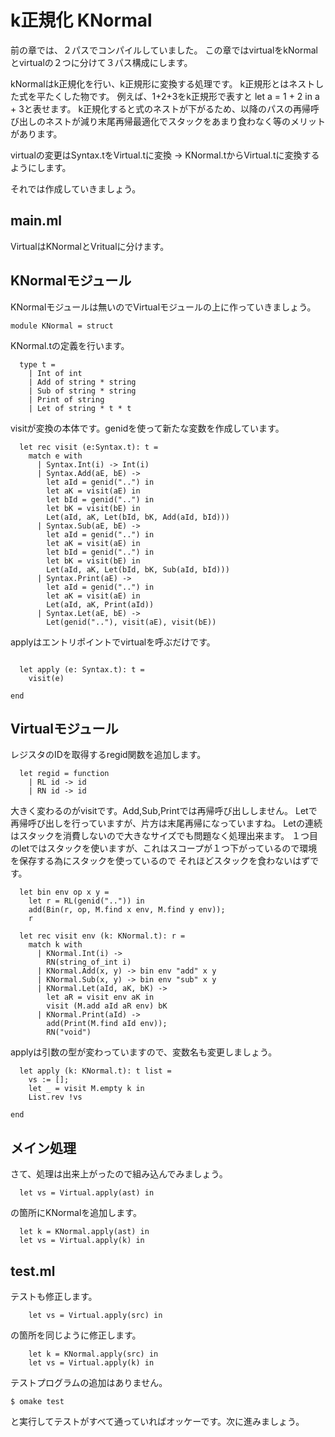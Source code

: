 # k正規化 KNormal

前の章では、２パスでコンパイルしていました。
この章ではvirtualをkNormalとvirtualの２つに分けて３パス構成にします。

kNormalはk正規化を行い、k正規形に変換する処理です。
k正規形とはネストした式を平たくした物です。
例えば、1+2+3をk正規形で表すと let a = 1 + 2 in a + 3と表せます。
k正規化すると式のネストが下がるため、以降のパスの再帰呼び出しのネストが減り末尾再帰最適化でスタックをあまり食わなく等のメリットがあります。

virtualの変更はSyntax.tをVirtual.tに変換 -> KNormal.tからVirtual.tに変換するようにします。

それでは作成していきましょう。

## main.ml

VirtualはKNormalとVritualに分けます。

## KNormalモジュール

KNormalモジュールは無いのでVirtualモジュールの上に作っていきましょう。

```
module KNormal = struct
```

KNormal.tの定義を行います。

```
  type t =
    | Int of int
    | Add of string * string
    | Sub of string * string
    | Print of string
    | Let of string * t * t
```

visitが変換の本体です。genidを使って新たな変数を作成しています。

```
  let rec visit (e:Syntax.t): t =
    match e with
      | Syntax.Int(i) -> Int(i)
      | Syntax.Add(aE, bE) ->
        let aId = genid("..") in
        let aK = visit(aE) in
        let bId = genid("..") in
        let bK = visit(bE) in
        Let(aId, aK, Let(bId, bK, Add(aId, bId)))
      | Syntax.Sub(aE, bE) ->
        let aId = genid("..") in
        let aK = visit(aE) in
        let bId = genid("..") in
        let bK = visit(bE) in
        Let(aId, aK, Let(bId, bK, Sub(aId, bId)))
      | Syntax.Print(aE) ->
        let aId = genid("..") in
        let aK = visit(aE) in
        Let(aId, aK, Print(aId))
      | Syntax.Let(aE, bE) ->
        Let(genid(".."), visit(aE), visit(bE))
```

applyはエントリポイントでvirtualを呼ぶだけです。

```

  let apply (e: Syntax.t): t =
    visit(e)

end
```

## Virtualモジュール

レジスタのIDを取得するregid関数を追加します。

```
  let regid = function
    | RL id -> id
    | RN id -> id
```

大きく変わるのがvisitです。Add,Sub,Printでは再帰呼び出ししません。
Letで再帰呼び出しを行っていますが、片方は末尾再帰になっていますね。
Letの連続はスタックを消費しないので大きなサイズでも問題なく処理出来ます。
１つ目のletではスタックを使いますが、これはスコープが１つ下がっているので環境を保存する為にスタックを使っているので
それほどスタックを食わないはずです。

```
  let bin env op x y =
    let r = RL(genid("..")) in
    add(Bin(r, op, M.find x env, M.find y env));
    r

  let rec visit env (k: KNormal.t): r =
    match k with
      | KNormal.Int(i) ->
        RN(string_of_int i)
      | KNormal.Add(x, y) -> bin env "add" x y
      | KNormal.Sub(x, y) -> bin env "sub" x y
      | KNormal.Let(aId, aK, bK) ->
        let aR = visit env aK in
        visit (M.add aId aR env) bK
      | KNormal.Print(aId) ->
        add(Print(M.find aId env));
        RN("void")
```

applyは引数の型が変わっていますので、変数名も変更しましょう。

```
  let apply (k: KNormal.t): t list =
    vs := [];
    let _ = visit M.empty k in
    List.rev !vs

end
```

## メイン処理

さて、処理は出来上がったので組み込んでみましょう。

```
  let vs = Virtual.apply(ast) in
```

の箇所にKNormalを追加します。

```
  let k = KNormal.apply(ast) in
  let vs = Virtual.apply(k) in
```

## test.ml

テストも修正します。

```
    let vs = Virtual.apply(src) in
```

の箇所を同じように修正します。

```
    let k = KNormal.apply(src) in
    let vs = Virtual.apply(k) in
```

テストプログラムの追加はありません。

```
$ omake test
```

と実行してテストがすべて通っていればオッケーです。次に進みましょう。
